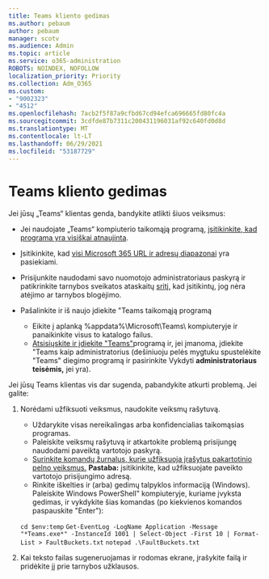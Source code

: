 ```yaml
---
title: Teams kliento gedimas
ms.author: pebaum
author: pebaum
manager: scotv
ms.audience: Admin
ms.topic: article
ms.service: o365-administration
ROBOTS: NOINDEX, NOFOLLOW
localization_priority: Priority
ms.collection: Adm_O365
ms.custom:
- "9002323"
- "4512"
ms.openlocfilehash: 7acb2f5f87a9cfbd67cd94efca696665fd80fc4a
ms.sourcegitcommit: 3cdfde87b7311c200431196031af92c640fd0d8d
ms.translationtype: MT
ms.contentlocale: lt-LT
ms.lasthandoff: 06/29/2021
ms.locfileid: "53187729"
---
```

# <a name="teams-client-crashing"></a>Teams kliento gedimas

Jei jūsų „Teams“ klientas genda, bandykite atlikti šiuos veiksmus:

- Jei naudojate „Teams“ kompiuterio taikomąją programą, [įsitikinkite, kad programa yra visiškai atnaujinta](https://support.office.com/article/Update-Microsoft-Teams-535a8e4b-45f0-4f6c-8b3d-91bca7a51db1).

- Įsitikinkite, kad [visi Microsoft 365 URL ir adresų diapazonai](/microsoftteams/connectivity-issues) yra pasiekiami.

- Prisijunkite naudodami savo nuomotojo administratoriaus paskyrą ir patikrinkite tarnybos sveikatos ataskaitų [sritį,](/office365/enterprise/view-service-health) kad įsitikintų, jog nėra atėjimo ar tarnybos blogėjimo.

- Pašalinkite ir iš naujo įdiekite "Teams taikomąją programą
    - Eikite į aplanką %appdata%\Microsoft\Teams\ kompiuteryje ir panaikinkite visus to katalogo failus.
    - [Atsisiųskite ir įdiekite "Teams"](https://www.microsoft.com/microsoft-teams/download-app)programą ir, jei įmanoma, įdiekite "Teams kaip administratorius (dešiniuoju pelės mygtuku spustelėkite "Teams" diegimo programą ir pasirinkite Vykdyti **administratoriaus teisėmis,** jei yra).

Jei jūsų Teams klientas vis dar sugenda, pabandykite atkurti problemą. Jei galite:

1. Norėdami užfiksuoti veiksmus, naudokite veiksmų rašytuvą.
    - Uždarykite visas nereikalingas arba konfidencialias taikomąsias programas.
    - Paleiskite veiksmų rašytuvą ir atkartokite problemą prisijungę naudodami paveiktą vartotojo paskyrą.
    - [Surinkite komandų žurnalus, kurie užfiksuoja įrašytus pakartotinio pelno veiksmus.](/microsoftteams/log-files) **Pastaba:** įsitikinkite, kad užfiksuojate paveikto vartotojo prisijungimo adresą.
    - Rinkite iškelties ir (arba) gedimų talpyklos informaciją (Windows). Paleiskite Windows PowerShell" kompiuteryje, kuriame įvyksta gedimas, ir vykdykite šias komandas (po kiekvienos komandos paspauskite "Enter"):

    `cd $env:temp` `Get-EventLog -LogName Application -Message "*Teams.exe*" -InstanceId 1001 | Select-Object -First 10 | Format-List > FaultBuckets.txt`
    `notepad .\FaultBuckets.txt`
    
2. Kai teksto failas sugeneruojamas ir rodomas ekrane, įrašykite failą ir pridėkite jį prie tarnybos užklausos. 
